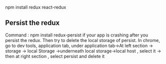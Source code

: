 npm install redux react-redux

## Persist the redux

Command : npm install redux-persist if your app is crashing after you persist the redux. Then try to
delete the local storage of persist. In chrome, go to dev tools, application tab, under application
tab->At left section -> storage -> local Storage ->underneath local storage->local host , select it
-> then at right section , select persist and delete it
